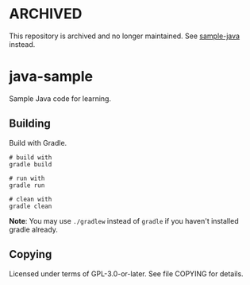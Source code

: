 # ARCHIVED
This repository is archived and no longer maintained. See [sample-java][] instead.

[sample-java]: https://github.com/kurth4cker/sample-java


# java-sample
Sample Java code for learning.

## Building
Build with Gradle.

    # build with
    gradle build

    # run with
    gradle run

    # clean with
    gradle clean

**Note**: You may use `./gradlew` instead of `gradle` if you haven't installed
gradle already.

## Copying
Licensed under terms of GPL-3.0-or-later. See file COPYING for details.
